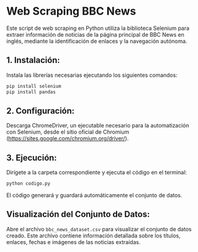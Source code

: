 # Web Scraping BBC News

Este script de web scraping en Python utiliza la biblioteca Selenium para extraer información de noticias de la página principal de BBC News en inglés, mediante la identificación de enlaces y la navegación autónoma.

## 1. Instalación:

Instala las librerías necesarias ejecutando los siguientes comandos:

```bash
pip install selenium
pip install pandas
```

## 2. Configuración:

Descarga ChromeDriver, un ejecutable necesario para la automatización con Selenium, desde el sitio oficial de Chromium (https://sites.google.com/chromium.org/driver/).

## 3. Ejecución:

Dirígete a la carpeta correspondiente y ejecuta el código en el terminal:

```bash
python codigo.py
```

El código generará y guardará automáticamente el conjunto de datos.

## Visualización del Conjunto de Datos:

Abre el archivo `bbc_news_dataset.csv` para visualizar el conjunto de datos creado. Este archivo contiene información detallada sobre los títulos, enlaces, fechas e imágenes de las noticias extraídas.
